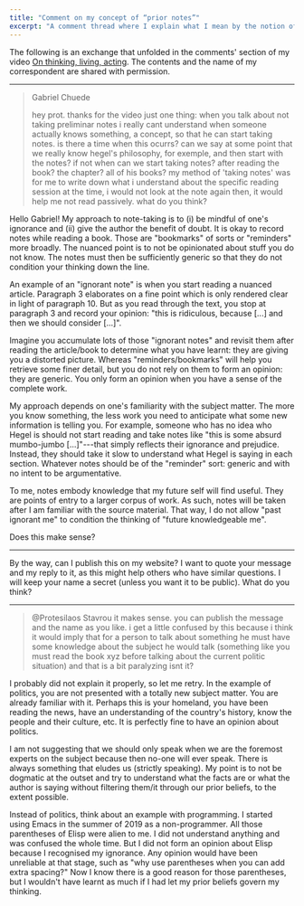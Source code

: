 ```yaml
---
title: "Comment on my concept of “prior notes”"
excerpt: "A comment thread where I explain what I mean by the notion of 'prior notes'."
---
```


The following is an exchange that unfolded in the comments' section of
my video [On thinking, living, acting](https://protesilaos.com/books/2022-09-18-thinking-acting-living/).
The contents and the name of my correspondent are shared with
permission.

* * *

> Gabriel Chuede
>
> hey prot. thanks for the video just one thing: when you talk about not
> taking preliminar notes i really cant understand when someone actually
> knows something, a concept, so that he can start taking notes. is
> there a time when this ocurrs? can we say at some point that we really
> know hegel's philosophy, for exemple, and then start with the notes?
> if not when can we start taking notes? after reading the book? the
> chapter? all of his books?  my method of 'taking notes' was for me to
> write down what i understand about the specific reading session at the
> time, i would not look at the note again then, it would help me not
> read passively. what do you think?

Hello Gabriel!  My approach to note-taking is to (i) be mindful of one's
ignorance and (ii) give the author the benefit of doubt.  It is okay to
record notes while reading a book.  Those are "bookmarks" of sorts or
"reminders" more broadly.  The nuanced point is to not be opinionated
about stuff you do not know.  The notes must then be sufficiently
generic so that they do not condition your thinking down the line.

An example of an "ignorant note" is when you start reading a nuanced
article.  Paragraph 3 elaborates on a fine point which is only rendered
clear in light of paragraph 10.  But as you read through the text, you
stop at paragraph 3 and record your opinion: "this is ridiculous,
because [...] and then we should consider [...]".

Imagine you accumulate lots of those "ignorant notes" and revisit them
after reading the article/book to determine what you have learnt: they
are giving you a distorted picture.  Whereas "reminders/bookmarks" will
help you retrieve some finer detail, but you do not rely on them to form
an opinion: they are generic.  You only form an opinion when you have a
sense of the complete work.

My approach depends on one's familiarity with the subject matter.  The
more you know something, the less work you need to anticipate what some
new information is telling you.  For example, someone who has no idea
who Hegel is should not start reading and take notes like "this is some
absurd mumbo-jumbo [...]"---that simply reflects their ignorance and
prejudice.  Instead, they should take it slow to understand what Hegel
is saying in each section.  Whatever notes should be of the "reminder"
sort: generic and with no intent to be argumentative.

To me, notes embody knowledge that my future self will find useful.
They are points of entry to a larger corpus of work.  As such, notes
will be taken after I am familiar with the source material.  That way, I
do not allow "past ignorant me" to condition the thinking of "future
knowledgeable me".

Does this make sense?

* * *

By the way, can I publish this on my website?  I want to quote your
message and my reply to it, as this might help others who have similar
questions.  I will keep your name a secret (unless you want it to be
public).  What do you think?

* * *

> @Protesilaos Stavrou it makes sense.  you can publish the message and
> the name as you like.  i get a little confused by this because i think
> it would imply that for a person to talk about something he must have
> some knowledge about the subject he would talk (something like you
> must read the book xyz before talking about the current politic
> situation) and that is a bit paralyzing isnt it?

I probably did not explain it properly, so let me retry.  In the example
of politics, you are not presented with a totally new subject matter.
You are already familiar with it.  Perhaps this is your homeland, you
have been reading the news, have an understanding of the country's
history, know the people and their culture, etc.  It is perfectly fine
to have an opinion about politics.

I am not suggesting that we should only speak when we are the foremost
experts on the subject because then no-one will ever speak.  There is
always something that eludes us (strictly speaking).  My point is to not
be dogmatic at the outset and try to understand what the facts are or
what the author is saying without filtering them/it through our prior
beliefs, to the extent possible.

Instead of politics, think about an example with programming.  I started
using Emacs in the summer of 2019 as a non-programmer.  All those
parentheses of Elisp were alien to me.  I did not understand anything
and was confused the whole time.  But I did not form an opinion about
Elisp because I recognised my ignorance.  Any opinion would have been
unreliable at that stage, such as "why use parentheses when you can add
extra spacing?"  Now I know there is a good reason for those
parentheses, but I wouldn't have learnt as much if I had let my prior
beliefs govern my thinking.

